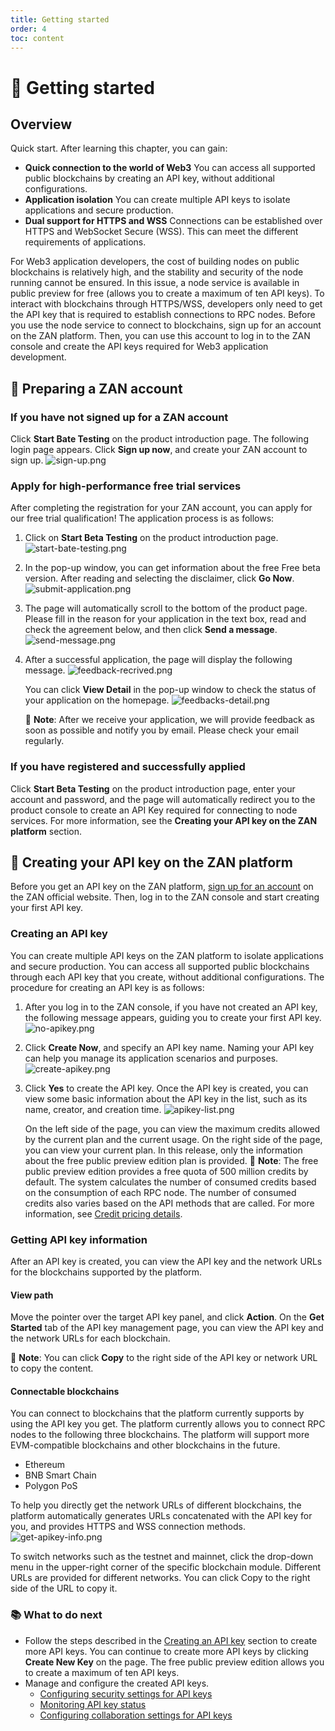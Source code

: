 ```yaml
---
title: Getting started
order: 4
toc: content
---
```


# 🚀 Getting started
## Overview
Quick start.
After learning this chapter, you can gain:
- **Quick connection to the world of Web3**
   You can access all supported public blockchains by creating an API key, without additional configurations. 
- **Application isolation**
   You can create multiple API keys to isolate applications and secure production. 
- **Dual support for HTTPS and WSS**
   Connections can be established over HTTPS and WebSocket Secure (WSS). This can meet the different requirements of applications. 

For Web3 application developers, the cost of building nodes on public blockchains is relatively high, and the stability and security of the node running cannot be ensured. In this issue, a node service is available in public preview for free (allows you to create a maximum of ten API keys). To interact with blockchains through HTTPS/WSS, developers only need to get the API key that is required to establish connections to RPC nodes.
Before you use the node service to connect to blockchains, sign up for an account on the ZAN platform. Then, you can use this account to log in to the ZAN console and create the API keys required for Web3 application development. 

## 🔏 Preparing a ZAN account

### If you have not signed up for a ZAN account
Click **Start Bate Testing** on the product introduction page. The following login page appears. Click **Sign up now**, and create your ZAN account to sign up.
![sign-up.png](./images/sign-up.png)

### Apply for high-performance free trial services
After completing the registration for your ZAN account, you can apply for our free trial qualification! The application process is as follows:
1. Click on **Start Beta Testing** on the product introduction page.
   ![start-bate-testing.png](./images/start-bate-testing.png)

2. In the pop-up window, you can get information about the free Free beta version. After reading and selecting the disclaimer, click **Go Now**.
   ![submit-application.png](./images/submit-application.png)

3. The page will automatically scroll to the bottom of the product page. Please fill in the reason for your application in the text box, read and check the agreement below, and then click **Send a message**.
   ![send-message.png](./images/send-message.png)

4. After a successful application, the page will display the following message.
   ![feedback-recrived.png](./images/feedback-recrived.png)

   You can click **View Detail** in the pop-up window to check the status of your application on the homepage.
   ![feedbacks-detail.png](./images/feedbacks-detail.png)
   
   <Alert type="info">
   📘 <b>Note</b>: After we receive your application, we will provide feedback as soon as possible and notify you by email. Please check your email regularly.
   </Alert>

### If you have registered and successfully applied
Click **Start Beta Testing** on the product introduction page, enter your account and password, and the page will automatically redirect you to the product console to create an API Key required for connecting to node services.
For more information, see the **Creating your API key on the ZAN platform** section. 

## 🔑 Creating your API key on the ZAN platform

Before you get an API key on the ZAN platform, [sign up for an account](#-preparing-a-zan-account) on the ZAN official website. Then, log in to the ZAN console and start creating your first API key. 

### Creating an API key

You can create multiple API keys on the ZAN platform to isolate applications and secure production. You can access all supported public blockchains through each API key that you create, without additional configurations. The procedure for creating an API key is as follows:

1. After you log in to the ZAN console, if you have not created an API key, the following message appears, guiding you to create your first API key.
   ![no-apikey.png](./images/no-apikey.png)

2. Click **Create Now**, and specify an API key name.
   Naming your API key can help you manage its application scenarios and purposes.
   ![create-apikey.png](./images/create-apikey.png)

3. Click **Yes** to create the API key.
   Once the API key is created, you can view some basic information about the API key in the list, such as its name, creator, and creation time.
   ![apikey-list.png](./images/apikey-list.png)

   On the left side of the page, you can view the maximum credits allowed by the current plan and the current usage. On the right side of the page, you can view your current plan. In this release, only the information about the free public preview edition plan is provided.
   <Alert type="info">
   📘 <b>Note</b>: The free public preview edition provides a free quota of 500 million credits by default. The system calculates the number of consumed credits based on the consumption of each RPC node. The number of consumed credits also varies based on the API methods that are called. For more information, see <span><a href="/guide/esource-pricing#credit-pricing-details">Credit pricing details</a></span>. 	
   </Alert>

### Getting API key information
After an API key is created, you can view the API key and the network URLs for the blockchains supported by the platform. 

#### View path
Move the pointer over the target API key panel, and click **Action**. On the **Get Started** tab of the API key management page, you can view the API key and the network URLs for each blockchain. 

<Alert type="info">
📘 <b>Note</b>: You can click <b>Copy</b> to the right side of the API key or network URL to copy the content. 
</Alert>

#### Connectable blockchains
You can connect to blockchains that the platform currently supports by using the API key you get. The platform currently allows you to connect RPC nodes to the following three blockchains. The platform will support more EVM-compatible blockchains and other blockchains in the future. 
- Ethereum
- BNB Smart Chain
- Polygon PoS

To help you directly get the network URLs of different blockchains, the platform automatically generates URLs concatenated with the API key for you, and provides HTTPS and WSS connection methods. 
![get-apikey-info.png](./images/get-apikey-info.png)

To switch networks such as the testnet and mainnet, click the drop-down menu in the upper-right corner of the specific blockchain module. Different URLs are provided for different networks. You can click Copy to the right side of the URL to copy it. 

### 📚 What to do next
- Follow the steps described in the [Creating an API key](#creating-an-api-key) section to create more API keys.
   You can continue to create more API keys by clicking **Create New Key** on the page. The free public preview edition allows you to create a maximum of ten API keys. 
- Manage and configure the created API keys. 
   - [Configuring security settings for API keys](/guide/configuring-security-settings-for-api-keys)
   - [Monitoring API key status](/guide/monitoring-api-key-status)
   - [Configuring collaboration settings for API keys](/guide/configuring-collaboration-settings-for-api-keys)



[def]: ./images/start-bate-testing.png